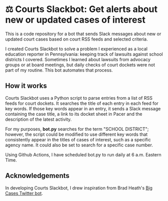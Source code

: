 # ⚖️ Courts Slackbot: Get alerts about new or updated cases of interest
This is a code repository for a bot that sends Slack messages about new or updated court cases based on court RSS feeds and selected criteria.

I created Courts Slackbot to solve a problem I experienced as a local education reporter in Pennsylvania: keeping track of lawsuits against school districts I covered. Sometimes I learned about lawsuits from advocacy groups or at board meetings, but daily checks of court dockets were not part of my routine. This bot automates that process.

## How it works
Courts Slackbot uses a Python script to parse entries from a list of RSS feeds for court dockets. It searches the title of each entry in each feed for key words. If those key words appear in an entry, it sends a Slack message containing the case title, a link to its docket sheet in Pacer and the description of the latest activity.

For my purposes, **bot.py** searches for the term "SCHOOL DISTRICT"; however, the script could be modified to use different key words that consistently appear in the titles of cases of interest, such as a specific agency name. It could also be set to search for a specific case number.

Using Github Actions, I have scheduled bot.py to run daily at 6 a.m. Eastern Time.

## Acknowledgements
In developing Courts Slackbot, I drew inspiration from Brad Heath's [Big Cases Twitter bot](https://github.com/bdheath/Big-Cases).
